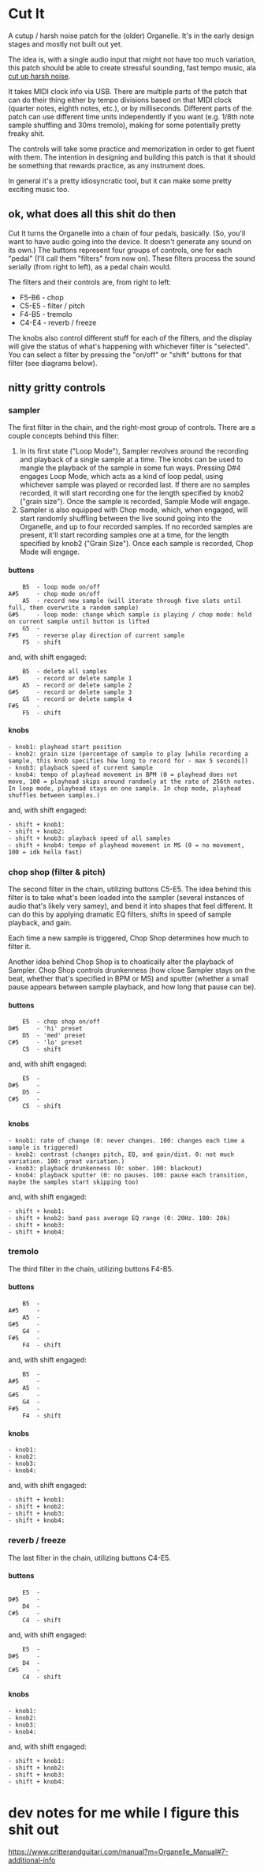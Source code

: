 # Cut It

A cutup / harsh noise patch for the (older) Organelle. It's in the early design stages and mostly not built out yet.

The idea is, with a single audio input that might not have too much variation, this patch should be able to create stressful sounding, fast tempo music, ala [cut up harsh noise](https://trianglerecords.bandcamp.com/album/hard-panning-the-ultimate-contemporary-cut-up-harsh-noise-international-compilation).

It takes MIDI clock info via USB. There are multiple parts of the patch that can do their thing either by tempo divisions based on that MIDI clock (quarter notes, eighth notes, etc.), or by milliseconds. Different parts of the patch can use different time units independently if you want (e.g. 1/8th note sample shuffling and 30ms tremolo), making for some potentially pretty freaky shit.

The controls will take some practice and memorization in order to get fluent with them. The intention in designing and building this patch is that it should be something that rewards practice, as any instrument does.

In general it's a pretty idiosyncratic tool, but it can make some pretty exciting music too.


## ok, what does all this shit do then

Cut It turns the Organelle into a chain of four pedals, basically. (So, you'll want to have audio going into the device. It doesn't generate any sound on its own.) The buttons represent four groups of controls, one for each "pedal" (I'll call them "filters" from now on). These filters process the sound serially (from right to left), as a pedal chain would.

The filters and their controls are, from right to left:

- F5-B6 - chop
- C5-E5 - filter / pitch
- F4-B5 - tremolo
- C4-E4 - reverb / freeze

The knobs also control different stuff for each of the filters, and the display will give the status of what's happening with whichever filter is "selected". You can select a filter by pressing the "on/off" or "shift" buttons for that filter (see diagrams below).


## nitty gritty controls

### sampler
The first filter in the chain, and the right-most group of controls. There are a couple concepts behind this filter:

1. In its first state ("Loop Mode"), Sampler revolves around the recording and playback of a single sample at a time. The knobs can be used to mangle the playback of the sample in some fun ways. Pressing D#4 engages Loop Mode, which acts as a kind of loop pedal, using whichever sample was played or recorded last. If there are no samples recorded, it will start recording one for the length specified by knob2 ("grain size"). Once the sample is recorded, Sample Mode will engage.
2. Sampler is also equipped with Chop mode, which, when engaged, will start randomly shuffling between the live sound going into the Organelle, and up to four recorded samples. If no recorded samples are present, it'll start recording samples one at a time, for the length specified by knob2 ("Grain Size"). Once each sample is recorded, Chop Mode will engage.

#### buttons
        B5  - loop mode on/off
    A#5     - chop mode on/off
        A5  - record new sample (will iterate through five slots until full, then overwrite a random sample)
    G#5     - loop mode: change which sample is playing / chop mode: hold on current sample until button is lifted
        G5  - 
    F#5     - reverse play direction of current sample
        F5  - shift

and, with shift engaged:

        B5  - delete all samples
    A#5     - record or delete sample 1
        A5  - record or delete sample 2
    G#5     - record or delete sample 3
        G5  - record or delete sample 4
    F#5     - 
        F5  - shift

#### knobs
    - knob1: playhead start position
    - knob2: grain size (percentage of sample to play [while recording a sample, this knob specifies how long to record for - max 5 seconds])
    - knob3: playback speed of current sample
    - knob4: tempo of playhead movement in BPM (0 = playhead does not move, 100 = playhead skips around randomly at the rate of 256th notes. In loop mode, playhead stays on one sample. In chop mode, playhead shuffles between samples.)

and, with shift engaged:

    - shift + knob1: 
    - shift + knob2: 
    - shift + knob3: playback speed of all samples
    - shift + knob4: tempo of playhead movement in MS (0 = no movement, 100 = idk hella fast)


### chop shop (filter & pitch)
The second filter in the chain, utilizing buttons C5-E5. The idea behind this filter is to take what's been loaded into the sampler (several instances of audio that's likely very samey), and bend it into shapes that feel different. It can do this by applying dramatic EQ filters, shifts in speed of sample playback, and gain.

Each time a new sample is triggered, Chop Shop determines how much to filter it.

Another idea behind Chop Shop is to choatically alter the playback of Sampler. Chop Shop controls drunkenness (how close Sampler stays on the beat, whether that's specified in BPM or MS) and sputter (whether a small pause appears between sample playback, and how long that pause can be).

#### buttons
        E5  - chop shop on/off
    D#5     - 'hi' preset
        D5  - 'med' preset
    C#5     - 'lo' preset
        C5  - shift
        
and, with shift engaged:

        E5  - 
    D#5     - 
        D5  - 
    C#5     - 
        C5  - shift

#### knobs
    - knob1: rate of change (0: never changes. 100: changes each time a sample is triggered)
    - knob2: contrast (changes pitch, EQ, and gain/dist. 0: not much variation. 100: great variation.)
    - knob3: playback drunkenness (0: sober. 100: blackout)
    - knob4: playback sputter (0: no pauses. 100: pause each transition, maybe the samples start skipping too)

and, with shift engaged:

    - shift + knob1: 
    - shift + knob2: band pass average EQ range (0: 20Hz. 100: 20k)
    - shift + knob3: 
    - shift + knob4: 


### tremolo
The third filter in the chain, utilizing buttons F4-B5.

#### buttons
        B5  - 
    A#5     - 
        A5  - 
    G#5     - 
        G4  - 
    F#5     - 
        F4  - shift
        
and, with shift engaged:

        B5  - 
    A#5     - 
        A5  - 
    G#5     - 
        G4  - 
    F#5     - 
        F4  - shift

#### knobs
    - knob1: 
    - knob2: 
    - knob3: 
    - knob4: 

and, with shift engaged:

    - shift + knob1:
    - shift + knob2:
    - shift + knob3: 
    - shift + knob4: 


### reverb / freeze
The last filter in the chain, utilizing buttons C4-E5.

#### buttons
        E5  - 
    D#5     - 
        D4  - 
    C#5     - 
        C4  - shift
        
and, with shift engaged:

        E5  - 
    D#5     - 
        D4  - 
    C#5     - 
        C4  - shift

#### knobs
    - knob1: 
    - knob2: 
    - knob3: 
    - knob4: 

and, with shift engaged:

    - shift + knob1:
    - shift + knob2:
    - shift + knob3: 
    - shift + knob4: 



# dev notes for me while I figure this shit out

https://www.critterandguitari.com/manual?m=Organelle_Manual#7-additional-info
